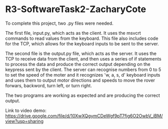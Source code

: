 # R3-SoftwareTask2-ZacharyCote
 
To complete this project, two .py files were needed. 

The first file, input.py, which acts as the client. It uses the msvcrt commands to read values from the keyboard. This file also includes code for the TCP, which allows for the keyboard inputs to be sent to the server. 


The second file is the output.py file, which acts as the server. It uses the TCP to receive data from the client, and then uses a series of if statements to process the data and produce the correct output depending on the keypress sent by the client. The server can recognise numbers from 0 to 5 to set the speed of the moter and it recognizes 'w, a, s, d' keyboard inputs and uses them to output motor directions and speeds to move the rover forwars, backword, turn left, or turn right. 


The two programs are working as expected and are producing the correct output.


Link to video demo: https://drive.google.com/file/d/10XwXQgymCDeWgf9pT7fjg6O2OwbV_iBM/view?usp=sharing
